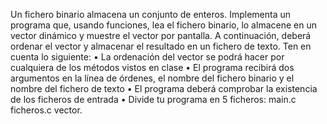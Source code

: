 Un fichero binario almacena un conjunto de enteros. Implementa un programa que, usando funciones, lea el
fichero binario, lo almacene en un vector dinámico y muestre el vector por pantalla. A continuación, deberá
ordenar el vector y almacenar el resultado en un fichero de texto. Ten en cuenta lo siguiente:
•
La ordenación del vector se podrá hacer por cualquiera de los métodos vistos en clase
•
El programa recibirá dos argumentos en la línea de órdenes, el nombre del fichero binario y el
nombre del fichero de texto
•
El programa deberá comprobar la existencia de los ficheros de entrada
•
Divide tu programa en 5 ficheros: main.c ficheros.c vector.
